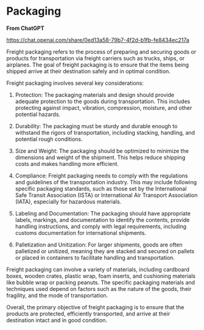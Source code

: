 # Packaging

**From ChatGPT**

https://chat.openai.com/share/0ed13a58-79b7-4f2d-b1fb-fe8434ec217a

Freight packaging refers to the process of preparing and securing goods or products for transportation via freight carriers such as trucks, ships, or airplanes. The goal of freight packaging is to ensure that the items being shipped arrive at their destination safely and in optimal condition.

Freight packaging involves several key considerations:

1. Protection: The packaging materials and design should provide adequate protection to the goods during transportation. This includes protecting against impact, vibration, compression, moisture, and other potential hazards.

2. Durability: The packaging must be sturdy and durable enough to withstand the rigors of transportation, including stacking, handling, and potential rough conditions.

3. Size and Weight: The packaging should be optimized to minimize the dimensions and weight of the shipment. This helps reduce shipping costs and makes handling more efficient.

4. Compliance: Freight packaging needs to comply with the regulations and guidelines of the transportation industry. This may include following specific packaging standards, such as those set by the International Safe Transit Association (ISTA) or International Air Transport Association (IATA), especially for hazardous materials.

5. Labeling and Documentation: The packaging should have appropriate labels, markings, and documentation to identify the contents, provide handling instructions, and comply with legal requirements, including customs documentation for international shipments.

6. Palletization and Unitization: For larger shipments, goods are often palletized or unitized, meaning they are stacked and secured on pallets or placed in containers to facilitate handling and transportation.

Freight packaging can involve a variety of materials, including cardboard boxes, wooden crates, plastic wrap, foam inserts, and cushioning materials like bubble wrap or packing peanuts. The specific packaging materials and techniques used depend on factors such as the nature of the goods, their fragility, and the mode of transportation.

Overall, the primary objective of freight packaging is to ensure that the products are protected, efficiently transported, and arrive at their destination intact and in good condition.
